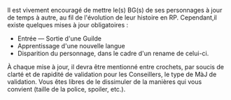 Il est vivement encouragé de mettre le(s) BG(s) de ses personnages à jour de temps à autre, au fil de l'évolution de leur histoire en RP. Cependant,il existe quelques mises à jour obligatoires :

- Entrée — Sortie d'une Guilde
- Apprentissage d'une nouvelle langue
- Disparition du personnage, dans le cadre d'un rename de celui-ci.

À chaque mise à jour, il devra être mentionné entre crochets, par soucis de clarté et de rapidité de validation pour les Conseillers, le type de MàJ de validation. Vous êtes libres de le dissimuler de la manières qui vous convient (taille de la police, spoiler, etc.).
